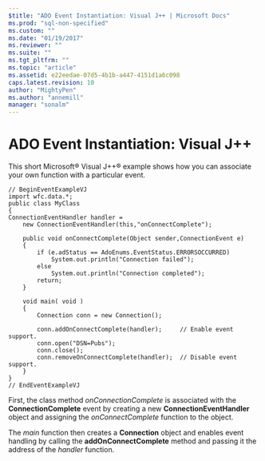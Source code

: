 ```yaml
---
$title: "ADO Event Instantiation: Visual J++ | Microsoft Docs"
ms.prod: "sql-non-specified"
ms.custom: ""
ms.date: "01/19/2017"
ms.reviewer: ""
ms.suite: ""
ms.tgt_pltfrm: ""
ms.topic: "article"
ms.assetid: e22eedae-07d5-4b1b-a447-4151d1a6c098
caps.latest.revision: 10
author: "MightyPen"
ms.author: "annemill"
manager: "sonalm"
---
```

# ADO Event Instantiation: Visual J++
This short Microsoft® Visual J++® example shows how you can associate your own function with a particular event.  
  
```  
// BeginEventExampleVJ  
import wfc.data.*;  
public class MyClass  
{  
ConnectionEventHandler handler =   
    new ConnectionEventHandler(this,"onConnectComplete");  
  
    public void onConnectComplete(Object sender,ConnectionEvent e)  
    {  
        if (e.adStatus == AdoEnums.EventStatus.ERRORSOCCURRED)   
            System.out.println("Connection failed");  
        else  
            System.out.println("Connection completed");  
        return;  
    }  
  
    void main( void )  
    {  
        Connection conn = new Connection();  
  
        conn.addOnConnectComplete(handler);     // Enable event support.  
        conn.open("DSN=Pubs");  
        conn.close();  
        conn.removeOnConnectComplete(handler);  // Disable event support.  
    }  
}  
// EndEventExampleVJ  
```  
  
 First, the class method *onConnectionComplete* is associated with the **ConnectionComplete** event by creating a new **ConnectionEventHandler** object and assigning the *onConnectComplete* function to the object.  
  
 The *main* function then creates a **Connection** object and enables event handling by calling the **addOnConnectComplete** method and passing it the address of the *handler* function.